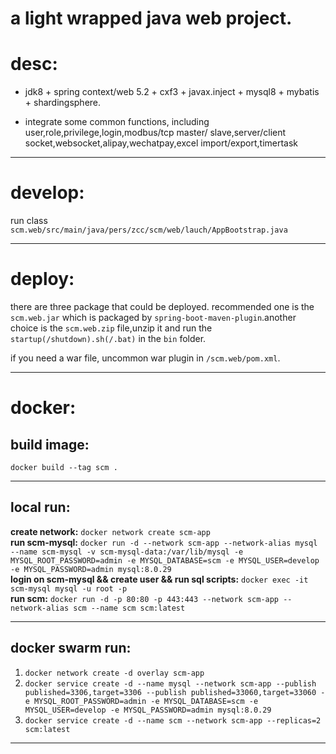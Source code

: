 # a light wrapped java web project.

# desc:
* jdk8 + spring context/web 5.2 + cxf3 + javax.inject + mysql8 + mybatis + shardingsphere.   

* integrate some common functions, including
user,role,privilege,login,modbus/tcp master/ slave,server/client socket,websocket,alipay,wechatpay,excel import/export,timertask 

---
# develop:
run class `scm.web/src/main/java/pers/zcc/scm/web/lauch/AppBootstrap.java`

---
# deploy:    
there are three package that could be deployed. recommended one is the `scm.web.jar` which is packaged by `spring-boot-maven-plugin`.another choice is the `scm.web.zip` file,unzip it and run the `startup(/shutdown).sh(/.bat)` in the `bin` folder.

if you need a war file, uncommon war plugin in `/scm.web/pom.xml`.

---
# docker:
## build image: 
`docker build --tag scm .`

---
## local run:   
   **create network:** 
   `docker network create scm-app`  
   **run scm-mysql:** 
   `docker run -d --network scm-app --network-alias mysql --name scm-mysql -v scm-mysql-data:/var/lib/mysql -e MYSQL_ROOT_PASSWORD=admin -e MYSQL_DATABASE=scm -e MYSQL_USER=develop -e MYSQL_PASSWORD=admin mysql:8.0.29`   
   **login on scm-mysql && create user && run sql scripts:**
   `docker exec -it scm-mysql mysql -u root -p`   
   **run scm:** 
   `docker run -d -p 80:80 -p 443:443 --network scm-app --network-alias scm --name scm scm:latest`    
   
--- 
## docker swarm run:
   1. `docker network create -d overlay scm-app`
   2. `docker service create -d --name mysql --network scm-app --publish published=3306,target=3306 --publish published=33060,target=33060 -e MYSQL_ROOT_PASSWORD=admin -e MYSQL_DATABASE=scm -e MYSQL_USER=develop -e MYSQL_PASSWORD=admin mysql:8.0.29`
   3. `docker service create -d --name scm --network scm-app --replicas=2 scm:latest`
   
---